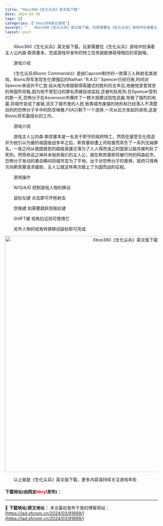 ```yaml
---
title: "Xbox360《生化尖兵》英文版下载"
date: 2024-03-30
tags: []
categories: ["xbox360英日游戏"]
excerpt: "　　Xbox360《生化尖兵》英文版下载，玩家需要在《生化尖兵》游戏中扮演着主人公内森&middot;斯宾塞本，完成游戏中发布的特工任务就能够获得相应的奖励哦。 　　游戏介绍 　　《生化尖兵(Bionic Commando)》是由Capcom制作的一款第三人称射击类游戏，Bionic将军发现生化增强&hellip;"
layout: post
---
```


 <p>　　Xbox360《生化尖兵》英文版下载，玩家需要在《生化尖兵》游戏中扮演着主人公内森&middot;斯宾塞本，完成游戏中发布的特工任务就能够获得相应的奖励哦。</p> <p>　　游戏介绍</p> <p>　　《生化尖兵(Bionic Commando)》是由Capcom制作的一款第三人称射击类游戏，Bionic将军发现生化增强后的Nathan &quot;R.A.D.&quot; Spencer已经归来,时间对Spencer来说并不仁慈:自从他为帝国取得英雄式的胜利的五年后,他被他宣誓效忠的帝国所背叛,因为他不曾犯过的罪名而被投进监狱,还被判处死刑.在Spencer受刑的那一天,恐怖分子在Ascension市爆炸了一颗大规模试验性武器,导致了强烈的地震,将城市变成了废墟,消灭了城市里的人民,依靠城市废墟的地形和已经落入不清楚目的的恐怖分子手中的防空格栅,FSA只剩下一个选择,一次从后方发起的进攻,这是Bionic将军最擅长的工作。</p> <p>　　游戏介绍</p> <p>　　游戏主人公内森&middot;斯宾塞本是一名忠于职守的政府特工，然而在接受生化改造并为他引以为傲的祖国奋战多年之后，斯宾塞却遭上司陷害而背负了一系列无端罪名，一夜之间从救国救民的超级英雄沦落为了人人得而诛之的国家公敌并被判处了死刑。然而命运之神并未抛弃我们的主人公，就在斯宾塞即将被行刑的阿森松市，恐怖分子发动的袭击瞬间将城市宜为了平地。出于对恐怖分子的畏惧，政府只得再次向斯宾塞请求援助，主人公就这样再次踏上了为国而战的征程。</p> <p>　　游戏操作</p> <p>　　W/S/A/D 控制游戏人物的移动</p> <p>　　鼠标左键 点击即可开枪射击</p> <p>　　空格键 如需要跳跃则按此键</p> <p>　　SHIFT键 视角拉近则可使用它</p> <p>　　另外人物的视角转换移动鼠标即可完成</p> <p align="center"><img align="" border="0" src="https://lad.sfcrom.cn/wp-content/uploads/2024/03/20240330_6607d39f39ffa.jpg" width="777" alt="Xbox360《生化尖兵》英文版下载" /></p> <p>　　以上就是《生化尖兵》英文版下载，更多内容请持续关注游戏年轮</p> <p><h4>下载地址(由网友<font color="red">hkryl</font>发布)：</h4></p> 

---
📖 **下载地址/原文地址：** 本文最初发布于我的博客网站：[https://lad.sfcrom.cn/2024/03/91899/](https://lad.sfcrom.cn/2024/03/91899/)

